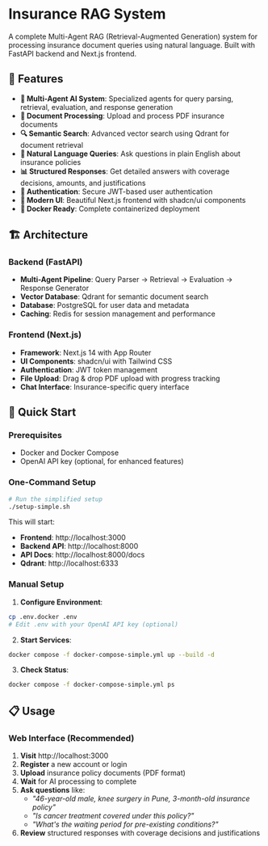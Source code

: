 # Insurance RAG System

A complete Multi-Agent RAG (Retrieval-Augmented Generation) system for processing insurance document queries using natural language. Built with FastAPI backend and Next.js frontend.

## 🌟 Features

- **🤖 Multi-Agent AI System**: Specialized agents for query parsing, retrieval, evaluation, and response generation
- **📄 Document Processing**: Upload and process PDF insurance documents
- **🔍 Semantic Search**: Advanced vector search using Qdrant for document retrieval
- **💬 Natural Language Queries**: Ask questions in plain English about insurance policies
- **📊 Structured Responses**: Get detailed answers with coverage decisions, amounts, and justifications
- **🔐 Authentication**: Secure JWT-based user authentication
- **🎨 Modern UI**: Beautiful Next.js frontend with shadcn/ui components
- **🐳 Docker Ready**: Complete containerized deployment

## 🏗️ Architecture

### Backend (FastAPI)
- **Multi-Agent Pipeline**: Query Parser → Retrieval → Evaluation → Response Generator
- **Vector Database**: Qdrant for semantic document search
- **Database**: PostgreSQL for user data and metadata
- **Caching**: Redis for session management and performance

### Frontend (Next.js)
- **Framework**: Next.js 14 with App Router
- **UI Components**: shadcn/ui with Tailwind CSS
- **Authentication**: JWT token management
- **File Upload**: Drag & drop PDF upload with progress tracking
- **Chat Interface**: Insurance-specific query interface

## 🚀 Quick Start

### Prerequisites
- Docker and Docker Compose
- OpenAI API key (optional, for enhanced features)

### One-Command Setup

```bash
# Run the simplified setup
./setup-simple.sh
```

This will start:
- **Frontend**: http://localhost:3000
- **Backend API**: http://localhost:8000
- **API Docs**: http://localhost:8000/docs
- **Qdrant**: http://localhost:6333

### Manual Setup

1. **Configure Environment**:
```bash
cp .env.docker .env
# Edit .env with your OpenAI API key (optional)
```

2. **Start Services**:
```bash
docker compose -f docker-compose-simple.yml up --build -d
```

3. **Check Status**:
```bash
docker compose -f docker-compose-simple.yml ps
```

## 📋 Usage

### Web Interface (Recommended)

1. **Visit** http://localhost:3000
2. **Register** a new account or login
3. **Upload** insurance policy documents (PDF format)
4. **Wait** for AI processing to complete
5. **Ask questions** like:
   - *"46-year-old male, knee surgery in Pune, 3-month-old insurance policy"*
   - *"Is cancer treatment covered under this policy?"*
   - *"What's the waiting period for pre-existing conditions?"*
6. **Review** structured responses with coverage decisions and justifications
